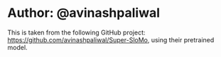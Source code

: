 # Author: @avinashpaliwal

This is taken from the following GitHub project: https://github.com/avinashpaliwal/Super-SloMo, using their pretrained model.